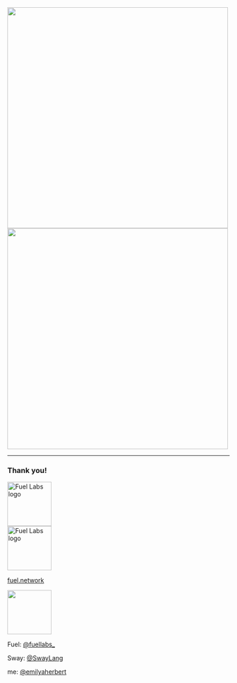
<div class="container">

<div class="col">
<img src="./images/fuel_contributors1.png" height=500px />
</div>

<div class="col">
<img src="./images/fuel_contributors2.png" height=500px />
</div>

</div>

---

### Thank you!

<div class="container">

<div class="col">
<div class="container">

<div class="col">
<img src="./images/fuel_logo.jpg" alt="Fuel Labs logo" width="100"/>
</div>

<div class="col">
<img src="./images/sway_logo.jpg" alt="Fuel Labs logo" width="100" class="circular--square"/>
</div>

</div>

[fuel.network](https://fuel.network/)

</div>

<div class="col">
<img src="./images/twitter_logo.png" height=100px />

Fuel: [@fuellabs\_](https://twitter.com/fuellabs_)

Sway: [@SwayLang](https://twitter.com/SwayLang)

me: [@emilyaherbert](https://twitter.com/emilyaherbert)
</div>

</div>
